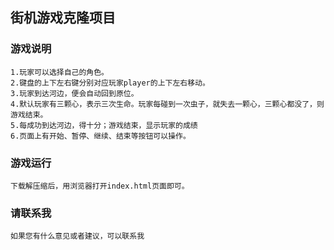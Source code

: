 
## 街机游戏克隆项目

### 游戏说明
	1.玩家可以选择自己的角色。
	2.键盘的上下左右键分别对应玩家player的上下左右移动。
	3.玩家到达河边，便会自动回到原位。
	4.默认玩家有三颗心，表示三次生命。玩家每碰到一次虫子，就失去一颗心，三颗心都没了，则游戏结束。
	5.每成功到达河边，得十分；游戏结束，显示玩家的成绩
	6.页面上有开始、暂停、继续、结束等按钮可以操作。

### 游戏运行
	下载解压缩后，用浏览器打开index.html页面即可。

### 请联系我
    如果您有什么意见或者建议，可以联系我

